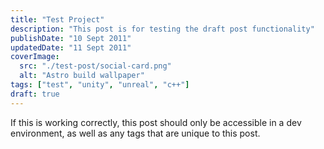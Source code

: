 ```yaml
---
title: "Test Project"
description: "This post is for testing the draft post functionality"
publishDate: "10 Sept 2011"
updatedDate: "11 Sept 2011"
coverImage:
  src: "./test-post/social-card.png"
  alt: "Astro build wallpaper"
tags: ["test", "unity", "unreal", "c++"]
draft: true
---
```


If this is working correctly, this post should only be accessible in a dev environment, as well as any tags that are unique to this post.

